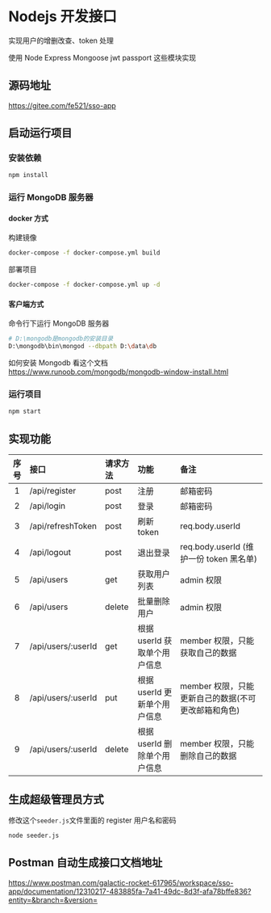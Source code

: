 # Nodejs 开发接口

实现用户的增删改查、token 处理

使用 Node Express Mongoose jwt passport 这些模块实现

## 源码地址

https://gitee.com/fe521/sso-app

## 启动运行项目

### 安装依赖

```bash
npm install
```

### 运行 MongoDB 服务器

#### docker 方式

构建镜像

```bash
docker-compose -f docker-compose.yml build
```

部署项目

```bash
docker-compose -f docker-compose.yml up -d
```

#### 客户端方式

命令行下运行 MongoDB 服务器

```bash
# D:\mongodb是mongodb的安装目录
D:\mongodb\bin\mongod --dbpath D:\data\db
```

如何安装 Mongodb 看这个文档 https://www.runoob.com/mongodb/mongodb-window-install.html

### 运行项目

```bash
npm start
```

## 实现功能

| 序号 | 接口               | 请求方法 | 功能                         | 备注                                                |
| :--: | :----------------- | :------- | :--------------------------- | :-------------------------------------------------- |
|  1   | /api/register      | post     | 注册                         | 邮箱密码                                            |
|  2   | /api/login         | post     | 登录                         | 邮箱密码                                            |
|  3   | /api/refreshToken  | post     | 刷新 token                   | req.body.userId                                     |
|  4   | /api/logout        | post     | 退出登录                     | req.body.userId (维护一份 token 黑名单)             |
|  5   | /api/users         | get      | 获取用户列表                 | admin 权限                                          |
|  6   | /api/users         | delete   | 批量删除用户                 | admin 权限                                          |
|  7   | /api/users/:userId | get      | 根据 userId 获取单个用户信息 | member 权限，只能获取自己的数据                     |
|  8   | /api/users/:userId | put      | 根据 userId 更新单个用户信息 | member 权限，只能更新自己的数据(不可更改邮箱和角色) |
|  9   | /api/users/:userId | delete   | 根据 userId 删除单个用户信息 | member 权限，只能删除自己的数据                     |

## 生成超级管理员方式

修改这个`seeder.js`文件里面的 register 用户名和密码

```bash
node seeder.js
```

## Postman 自动生成接口文档地址

https://www.postman.com/galactic-rocket-617965/workspace/sso-app/documentation/12310217-483885fa-7a41-49dc-8d3f-afa78bffe836?entity=&branch=&version=
